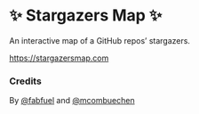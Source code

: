 # ✨ Stargazers Map ✨

An interactive map of a GitHub repos’ stargazers.

https://stargazersmap.com

### Credits

By [@fabfuel](https://github.com/fabfuel) and [@mcombuechen](https://github.com/mcombuechen)
